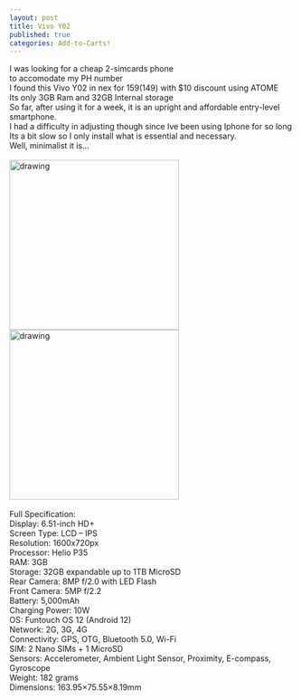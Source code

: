 ```yaml
---
layout: post
title: Vivo Y02
published: true
categories: Add-to-Carts!
---
```

I was looking for a cheap 2-simcards phone
<br>
to accomodate my PH number
<br>
I found this Vivo Y02 in nex for $159 ($149) with $10 discount using ATOME
<br>
Its only 3GB Ram and 32GB Internal storage
<br>
So far, after using it for a week, it is an upright and affordable entry-level smartphone.
<br>
I had a difficulty in adjusting though since Ive been using Iphone for so long
<br>
Its a bit slow so I only install what is essential and necessary.
<br>
Well, minimalist it is...
<br>
<br>
<img src="https://drive.google.com/uc?export=view&id=1hJ6ZNme7xGwenxbC7PSek_xK0SPbkhaP" alt="drawing" width="300"/>
<img src="https://drive.google.com/uc?export=view&id=1Qemec22dEAexEGOrVCJtrqqR8Cfh83-l" alt="drawing" width="300"/>
<br>
<br>
Full Specification:
<br>
Display: 6.51-inch HD+
<br>
Screen Type: LCD – IPS
<br>
Resolution: 1600x720px
<br>
Processor: Helio P35
<br>
RAM: 3GB
<br>
Storage: 32GB expandable up to 1TB MicroSD
<br>
Rear Camera: 8MP f/2.0 with LED Flash
<br>
Front Camera: 5MP f/2.2
<br>
Battery: 5,000mAh
<br>
Charging Power: 10W
<br>
OS: Funtouch OS 12 (Android 12)
<br>
Network: 2G, 3G, 4G
<br>
Connectivity: GPS, OTG, Bluetooth 5.0, Wi-Fi
<br>
SIM: 2 Nano SIMs + 1 MicroSD
<br>
Sensors: Accelerometer, Ambient Light Sensor, Proximity, E-compass, Gyroscope
<br>
Weight: 182 grams
<br>
Dimensions: 163.95×75.55×8.19mm

